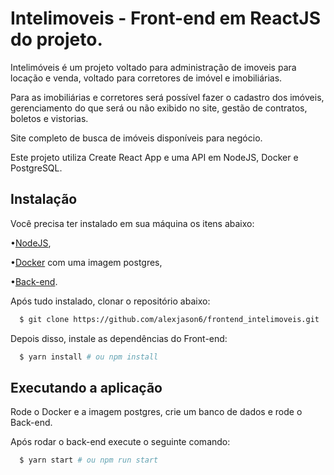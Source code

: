 # Intelimoveis  - Front-end em ReactJS do projeto.
Intelimóveis é um projeto voltado para administração de imoveis para locação e venda, voltado para corretores de imóvel e imobiliárias.

Para as imobiliárias e corretores será possível fazer o cadastro dos imóveis, gerenciamento do que será ou não exibido no site, gestão de contratos, boletos e vistorias.

Site completo de busca de imóveis disponíveis para negócio.

Este projeto utiliza Create React App e uma API em NodeJS, Docker e PostgreSQL.

## Instalação

Você precisa ter instalado em sua máquina os itens abaixo:

•[NodeJS](https://nodejs.org),

•[Docker](https://www.docker.com) com uma imagem postgres,

•[Back-end](https://github.com/alexjason6/backend-intelimoveis).


Após tudo instalado, clonar o repositório abaixo:
```sh
  $ git clone https://github.com/alexjason6/frontend_intelimoveis.git
```

Depois disso, instale as dependências do Front-end:
```sh
  $ yarn install # ou npm install
```

## Executando a aplicação

Rode o Docker e a imagem postgres, crie um banco de dados e rode o Back-end.

Após rodar o back-end execute o seguinte comando:
```sh
  $ yarn start # ou npm run start
```
